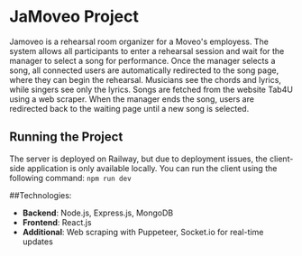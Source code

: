 # JaMoveo Project
Jamoveo is a rehearsal room organizer for a Moveo's employess. The system allows all participants to enter a rehearsal session and wait for the manager to select a song for performance. Once the manager selects a song, all connected users are automatically redirected to the song page, where they can begin the rehearsal. Musicians see the chords and lyrics, while singers see only the lyrics. Songs are fetched from the website Tab4U using a web scraper.
When the manager ends the song, users are redirected back to the waiting page until a new song is selected.

## Running the Project
The server is deployed on Railway, but due to deployment issues, the client-side application is only available locally. You can run the client using the following command: `npm run dev`

##Technologies:
- **Backend**: Node.js, Express.js, MongoDB
- **Frontend**: React.js
- **Additional**: Web scraping with Puppeteer, Socket.io for real-time updates


